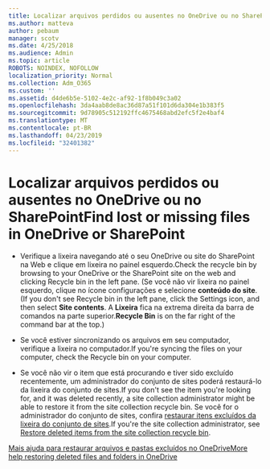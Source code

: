 ```yaml
---
title: Localizar arquivos perdidos ou ausentes no OneDrive ou no SharePoint
ms.author: matteva
author: pebaum
manager: scotv
ms.date: 4/25/2018
ms.audience: Admin
ms.topic: article
ROBOTS: NOINDEX, NOFOLLOW
localization_priority: Normal
ms.collection: Adm_O365
ms.custom: ''
ms.assetid: d4de6b5e-5102-4e2c-af92-1f8b049c3a02
ms.openlocfilehash: 3da4aab8de8ac36d87a51f101d6da304e1b383f5
ms.sourcegitcommit: 9d78905c512192ffc4675468abd2efc5f2e4baf4
ms.translationtype: MT
ms.contentlocale: pt-BR
ms.lasthandoff: 04/23/2019
ms.locfileid: "32401382"
---
```

# <a name="find-lost-or-missing-files-in-onedrive-or-sharepoint"></a><span data-ttu-id="cbbcb-102">Localizar arquivos perdidos ou ausentes no OneDrive ou no SharePoint</span><span class="sxs-lookup"><span data-stu-id="cbbcb-102">Find lost or missing files in OneDrive or SharePoint</span></span>

- <span data-ttu-id="cbbcb-103">Verifique a lixeira navegando até o seu OneDrive ou site do SharePoint na Web e clique em lixeira no painel esquerdo.</span><span class="sxs-lookup"><span data-stu-id="cbbcb-103">Check the recycle bin by browsing to your OneDrive or the SharePoint site on the web and clicking Recycle bin in the left pane.</span></span> <span data-ttu-id="cbbcb-104">(Se você não vir lixeira no painel esquerdo, clique no ícone configurações e selecione **conteúdo do site**.</span><span class="sxs-lookup"><span data-stu-id="cbbcb-104">(If you don't see Recycle bin in the left pane, click the Settings icon, and then select **Site contents**.</span></span> <span data-ttu-id="cbbcb-105">A **Lixeira** fica na extrema direita da barra de comandos na parte superior.</span><span class="sxs-lookup"><span data-stu-id="cbbcb-105">**Recycle Bin** is on the far right of the command bar at the top.)</span></span> 
    
- <span data-ttu-id="cbbcb-106">Se você estiver sincronizando os arquivos em seu computador, verifique a lixeira no computador.</span><span class="sxs-lookup"><span data-stu-id="cbbcb-106">If you're syncing the files on your computer, check the Recycle bin on your computer.</span></span> 
    
- <span data-ttu-id="cbbcb-107">Se você não vir o item que está procurando e tiver sido excluído recentemente, um administrador do conjunto de sites poderá restaurá-lo da lixeira do conjunto de sites.</span><span class="sxs-lookup"><span data-stu-id="cbbcb-107">If you don't see the item you're looking for, and it was deleted recently, a site collection administrator might be able to restore it from the site collection recycle bin.</span></span> <span data-ttu-id="cbbcb-108">Se você for o administrador do conjunto de sites, confira [restaurar itens excluídos da lixeira do conjunto de sites](https://go.microsoft.com/fwlink/?linkid=866439).</span><span class="sxs-lookup"><span data-stu-id="cbbcb-108">If you're the site collection administrator, see [Restore deleted items from the site collection recycle bin](https://go.microsoft.com/fwlink/?linkid=866439).</span></span>
    
[<span data-ttu-id="cbbcb-109">Mais ajuda para restaurar arquivos e pastas excluídos no OneDrive</span><span class="sxs-lookup"><span data-stu-id="cbbcb-109">More help restoring deleted files and folders in OneDrive</span></span>](https://go.microsoft.com/fwlink/?linkid=872872)
  

